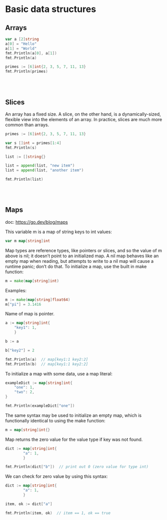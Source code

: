 # Basic data structures


## Arrays

``` Go 
var a [2]string
a[0] = "Hello"
a[1] = "World"
fmt.Println(a[0], a[1])
fmt.Println(a)

primes := [6]int{2, 3, 5, 7, 11, 13}
fmt.Println(primes)
```
<br><br>

## Slices

An array has a fixed size. A slice, on the other hand, is a dynamically-sized, flexible view into the elements of an array. In practice, slices are much more common than arrays.

``` Go
primes := [6]int{2, 3, 5, 7, 11, 13}

var s []int = primes[1:4]
fmt.Println(s)
```

``` Go
list := []string{}

list = append(list, "new item")
list = append(list, "another item")

fmt.Println(list)
```
<br><br>

## Maps

doc: https://go.dev/blog/maps  

This variable m is a map of string keys to int values:
``` Go 
var m map[string]int
```
Map types are reference types, like pointers or slices, and so the value of m above is nil; it doesn’t point to an initialized map. A nil map behaves like an empty map when reading, but attempts to write to a nil map will cause a runtime panic; don’t do that. To initialize a map, use the built in make function:
``` Go
m = make(map[string]int)
```

Examples: 
``` Go 
m := make(map[string]float64)
m["pi"] = 3.1416
```

Name of map is pointer. 
``` Go
a := map[string]int{
    "key1": 1,
    }

b := a

b["key2"] = 2

fmt.Println(a)  // map[key1:1 key2:2]
fmt.Println(b)  // map[key1:1 key2:2]
```
To initialize a map with some data, use a map literal:

``` Go 
exampleDict := map[string]int{
    "one": 1,
    "two": 2,
}

fmt.Println(exampleDict["one"])
```
The same syntax may be used to initialize an empty map, which is functionally identical to using the make function:
``` Go 
m = map[string]int{}
```

Map returns the zero value for the value type if key was not found. 
``` Go
dict := map[string]int{
		"a": 1,
	    }

fmt.Println(dict["b"])  // print out 0 (zero value for type int)
```
We can check for zero value by using this syntax:
``` Go 
dict := map[string]int{
		"a": 1,
	    }

item, ok := dict["a"]

fmt.Println(item, ok)  // item == 1, ok == true
```


<br><br>